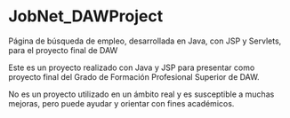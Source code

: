 # JobNet_DAWProject
Página de búsqueda de empleo, desarrollada en Java, con JSP y Servlets, para el proyecto final de DAW

Este es un proyecto realizado con Java y JSP para presentar como proyecto final del Grado de Formación Profesional Superior de DAW.

No es un proyecto utilizado en un ámbito real y es susceptible a muchas mejoras, pero puede ayudar y orientar con fines académicos.

